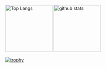 <p align="left"> 
  <img alt="Top Langs" height="150px" src="https://github-readme-stats.vercel.app/api/top-langs/?username=Shodai-Takehara&layout=compact&show_icons=true&theme=onedark" />
  <img alt="github stats" height="150px" src="https://github-readme-stats.vercel.app/api?username=Shodai-Takehara&theme=onedark&show_icons=ture" />
</p>

[![trophy](https://github-profile-trophy.vercel.app/?username=Shodai-Takehara&theme=onedark&column=8)](https://github.com/ryo-ma/github-profile-trophy)
